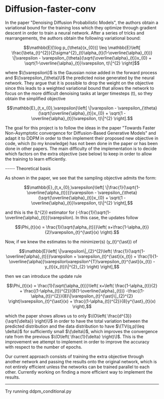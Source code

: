 # Diffusion-faster-conv

In the paper "Denoising Diffusion Probabilistic Models", the authors obtain a variational bound for the training loss which they optimize through gradient descent in order to train a neural network. After a series of tricks and rearrangements, the authors obtain the following variational bound:

```math
\mathbb{E}[\log p_{\theta}(x_{0})] \leq \mathbb{E}\left[ \frac{\beta_{t}^{2}}{2\sigma^{2}_{t}\alpha_{t}(1-\overline{\alpha}_{t})} \|\varepsilon - \varepsilon_{\theta}(\sqrt{\overline{\alpha}_{t}}x_{0} + \sqrt{1-\overline{\alpha}_{t}}\varepsilon, t)\|^{2} \right]
```

where $\(\varepsilon\)$ is the Gaussian noise added in the forward process and $\(\varepsilon_{\theta}\)$ the predicted noise generated by the neural network. They argue that it is possible to drop the weight on the objective since this leads to a weighted variational bound that allows the network to focus on the more difficult denoising tasks at larger timesteps \(t\), so they obtain the simplified objective

```math
\mathbb{E}_{t,x_{0},\varepsilon}\left[ \|\varepsilon - \varepsilon_{\theta}(\sqrt{\overline{\alpha}_{t}}x_{0} + \sqrt{1 - \overline{\alpha}_{t}}\varepsilon, t)\|^{2} \right].
```

The goal for this project is to follow the ideas in the paper "Towards Faster Non-Asymptotic convergence for Diffusion-Based Generative Models" and adapt it to DDPM in order to then implement their proposed new objective in code, which (to my knowledge) has not been done in the paper or has been done in other papers. The main difficulty of the implementation is to decide which factors on the extra objective (see below) to keep in order to allow the training to learn efficiently.

----- Theoretical basis

As shown in the paper, we see that the sampling objective admits the form:

```math
\mathbb{E}_{t,x_{0},\varepsilon}\left[ \|\frac{1}{\sqrt{1-\overline{\alpha_{t}}}}\varepsilon - \varepsilon_{\theta}(\sqrt{\overline{\alpha}_{t}}x_{0} + \sqrt{1 - \overline{\alpha}_{t}}\varepsilon, t)\|^{2} \right],
```

and this is the \(L^{2}\) estimator for \(-\frac{1}{\sqrt{1-\overline{\alpha}_{t}}}\varepsilon\). In this case, the updates follow

```math
\Phi_{t}(x) = \frac{1}{\sqrt{\alpha_{t}}}\left( x+\frac{1-\alpha_{t}}{2}\varepsilon_{t}^{\ast}(x) \right).
```

Now, if we knew the estimates to the minimizer(s) \(y_{t}^{\ast}\) of

```math
\mathbb{E}\left[ \|\varepsilon\|_{2}^{2}\left( \frac{1}{\sqrt{1-\overline{\alpha}_{t}}}\varepsilon + \varepsilon_{t}^{\ast}(x_{t}) + \frac{1}{1-\overline{\alpha}}\varepsilon\varepsilon^{T}\varepsilon_{t}^{\ast}(x_{t}) - y_{t}(x_{t})\|^{2}_{2} \right) \right],
```

then we can introduce the update rule

```math
\Phi_{t}(x) = \frac{1}{\sqrt{\alpha_{t}}}\left( x+\left( \frac{1-\alpha_{t}}{2} + \frac{(1-\alpha_{t})^{2}}{8(1-\overline{\alpha}_{t})} -\frac{(1-\alpha_{t})^{2}}{8}\|\varepsilon_{t}^{\ast}\|_{2}^{2} \right)\varepsilon_{t}^{\ast}(x) + \frac{(1-\alpha_{t})^{2}}{8}y^{\ast}_{t}(x) \right),
```

which the paper shows allows us to only $\(O\left( \frac{d^{3}}{\sqrt{\delta}} \right)\)$ in order to have the total variation between the predicted distribution and the data distribution to have $\(TV(q,p)\leq \delta\)$ for sufficiently small $\(\delta\)$, which improves the convergence rate from the previous $\(O\left( \frac{1}{\delta} \right)\)$. This is the improvement we attempt to implement in order to improve the accuracy with respect to the number of epochs.

Our current approach consists of training the extra objective through another network and passing the results onto the original network, which is not entirely efficient unless the networks can be trained parallel to each other. Currently working on finding a more efficient way to implement the results.

--------------------------
Try running ddpm_conditional.py

